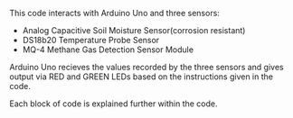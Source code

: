 This code interacts with Arduino Uno and three sensors:
- Analog Capacitive Soil Moisture Sensor(corrosion resistant)
- DS18b20 Temperature Probe Sensor
- MQ-4 Methane Gas Detection Sensor Module

Arduino Uno recieves the values recorded by the three sensors and gives output via RED and GREEN LEDs based on the instructions given in the code.

Each block of code is explained further within the code.


